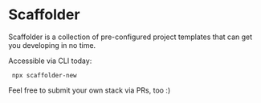 # Scaffolder

Scaffolder is a collection of pre-configured project templates that can get you developing in no time.

Accessible via CLI today:
```
 npx scaffolder-new
```

Feel free to submit your own stack via PRs, too :)
